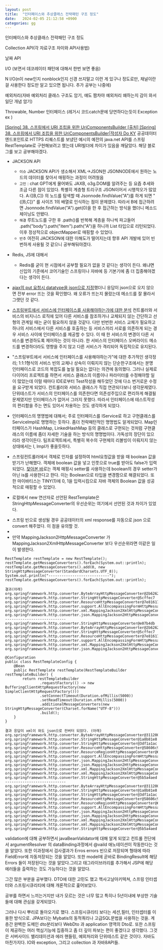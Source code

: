 ```yaml
---
layout: post
title:  "인터페이스와 추상클래스 전략패턴 구조 정도"
date:   2024-02-05 21:12:58 +0900
categories: gg
---
```


인터페이스와 추상클래스 전략패턴 구조 정도

Collection API(각 자료구조 차이와 API사용법)

날짜 API

I/O (보면서 데코레이터 패턴에 대해서 한번 보면 좋음)

N I/O(n이 new인지 nonblock인지 신경 쓰지말고 이런 게 있구나 정도로만, 채널이란걸 사용한다 정도만 알고 있으면 됩니다. 추가 공부는 나중에)

예외처리(자바 예외처리 클래스 구조도 암기, 얘도 짬차야 예외처리 왜하는지 감이 와서 일단 개념 암기)

Throwable, Number 인터페이스 (레거시 코드catch문에 당연하다는듯이 Exception ex )

[[Spring] 38. 스프링에서 URI 조립을 위한 UriComponentsBuilder
[출처] [Spring] 38. 스프링에서 URI 조립을 위한 UriComponentsBuilder|작성자 Do KY](https://blog.naver.com/PostView.naver?blogId=aservmz&logNo=222322019981)
공공데이터 엔드포인트로 HTTPS 리퀘스트를 보냈던 예시의 예전의 java.net API를 스프링 RestTemplate로 구현해보려고 했는데 URI빌더에 차이가 있음을 깨달았다. 해당 블로그를 보고 공부해야겠다.

- JACKSON API
  - `이슈`  JACKSON API가 생소해서 XML->JSON한 JSONNODE에서 원하는 노드의 데이터를 찾아서 매핑하는 과정이 어려웠음
  - `고민` : chat GPT에게 물어봐도 JAXB, o3g.DOM를 알려주는 등 요즘 추세와 조금 다른 점이 있었다. 특별히 계층형 트리구조 JSON이어서 시행착오가 많았다. A:{[B,C]} 의 노드를 탐색할 때 Jsonnode.findValue("A")를 하게 되면 "{[B,C]}" 를 사이즈 1의 배열로 인식하는 점이 문제였다. 따라서 B에 접근하려면 Jsonnode.findValue("A").get(0)을 한 후 접근하는 방식을 했더니 메소드 체이닝도 안됐다. 
  - `해결` 루트노드를 구한 후 .path()를 반복해 계층을 하나씩 파고들어 .path("body").path("item").path("A")을 하니까 List<JsonNode> 타입으로 리턴되었다. 이후 정상적으로 objectMapper로 매핑할 수 있었다. 
  - `반추` 여전히 JACKSON에 대한 이해도가 떨어지는데 향후 API 개발에 있어 빈번하게 사용될 것 같으니 공부해둬야겠다.

- Redis, JS에 대해서
  - Redis를 굳이 현 시점에서 공부할 필요가 없을 것 같다는 생각이 든다. 왜냐면 신입의 기준에서 코어기술인 스프링이나 자바에 등 기본기에 좀 더 집중해야겠다는 생각이 든다.  

- [ajax의 put 요청시 datatype을 json으로 지정](https://timulyslog.tistory.com/557)했더니 응답이 json으로 오지 않으면 전부 error 뜨는 것을 확인했다. 왜 오류가 뜨는지 몰랐는데 메소드를 잘 몰라서 그랫던 것 같다. 

- [스프링부트에서 서비스에 인터페이스를 사용해야하는가에 대한 분석](https://velog.io/@hsw0194/Spring-Boot%EC%97%90%EC%84%9C-interface%EB%A5%BC-%EC%82%AC%EC%9A%A9%ED%95%B4%EC%95%BC-%ED%95%A0%EA%B9%8C) 컨트롤러와 서비스의 비지니스 로직에 있어 다른 서비스를 참조하거나 교체되지 않는 간단하고 선형의 관계일 때는 굳이 필요하지 않을 것같다. 다만 빈번한 서비스 교체가 필요하고 하나의 서비스에서 다른 서비스를 호출하는 등 서비스끼리 서로를 의존하게 되는 경우 서비스 사이에 인터페이스를 제공할 수 있다. 이 때 한 서비스의 변경이 다른 서비스를 변경하도록 제어하는 것이 아니라. 한 서비스의 인터페이스 오버라이드 메소드를 변경하더라도 영향을 주지 않고 다른 서비스가 격리되어 독립적으로 유지된다. 
- "스프링부트에서 서비스에 인터페이스를 사용해야하는가"에 대한 추가적인 생각정리; 1:1:1형식의 서비스 빈의 교체나 상속이 이뤄지지 않는 단순한구조에서는 분명 인터페이스로 코드의 복잡도를 높일 필요는 없다는 의견에 동의했다. 그러나 실제로 다이어리 프로젝트를 하면서 서비스 클래스의 이름이나 파라미터를 수정해야할 일이 많았는데 이럴 때마다 IDE로부터 Test작성을 해두었던 것에 다소 번거로운 수정을 요구받게 되었다. 컨트롤러와 서비스 클래스가 직접 연관되다보니 생각문제였다. 단위테스트가 서비스의 인터페이스를 의존한다면 의존성주입으로 편리하게 해결될 문제였지만 인터페이스가 없어서 그러지 못했다. 따라서 인터페이스에 테스트작성의 편리함을 주는 면도 있어서 차용하는 것도 생각하게 되었다. 
- 인터페이스의 명명법에 대해서; 주로 인터페이스를 IService로 하고 구현클래스를 ServiceImpl로 명명하는 듯하다. 좀더 전략패턴적인 명명법도 알게되었다. Map인터페이스가 HashMap, LinkedHashMap 등의 클래스로 구현되는 것처럼 구현클래스의 이름에 좀더 자세한 기술을 하는 방식의 명명법이다. 가독성의 장단이 있으리라 생각이든다. 팀프로젝트에서, 특별히 복수의 구현체의 리볼빙이 이뤄지지 않는 상태에서는 I, Impl가 좋을듯하다.

- 스프링컨트롤러에서 객체로 인자를 설정하여 html요청값을 받을 때 boolean 값을 받기가 난해했다. 객체에 boolean 값을 넣고 인풋으로 true를 받아도 false가 입력되었다. [찾아본 바](https://kbwplace.tistory.com/167)로는 객체 매핑시 setter를 사용하는데 boolean의 경우 setter가 아닌 is를 사용한다고 한다. 이는 Boolean으로 타입을 변경함으로 해결되었다. 또한 마이바티스는 TINY(1)에 0, 1을 입력시킴으로 자바 객체의 Boolean 값을 성공적으로 매핑할 수 있었다.

- 로컬에서 new 연산자로 선언된 RestTemplate은 StringHttpMessageConverter의 우선순위는 여기에서 선언된 것과 차이가 있었다.
* 스프링 빈으로 생성될 경우 공공데이터의 xml response를 자동으로 json 으로 convert 해주었다. 이 점을 유의할 것.
*
* 만약 MappingJackson2HttpMessageConverter 가 MappingJackson2XmlHttpMessageConverter 보다 우선순위라면 이같은 일이 발생한다.
```
RestTemplate restTemplate = new RestTemplate();
restTemplate.getMessageConverters().forEach(System.out::println);
restTemplate.getMessageConverters().add(0, new StringHttpMessageConverter(StandardCharsets.UTF_8));
System.out.println("----------------------------");
restTemplate.getMessageConverters().forEach(System.out::println);

결과(아래)
org.springframework.http.converter.ByteArrayHttpMessageConverter@2b6262bc
org.springframework.http.converter.StringHttpMessageConverter@5cffec7
org.springframework.http.converter.ResourceHttpMessageConverter@7e81617a
org.springframework.http.converter.support.AllEncompassingFormHttpMessageConverter@6e73974
org.springframework.http.converter.xml.MappingJackson2XmlHttpMessageConverter@3e28dc96
org.springframework.http.converter.json.MappingJackson2HttpMessageConverter@44eb2452
----------------------------
org.springframework.http.converter.StringHttpMessageConverter@e07b4db
org.springframework.http.converter.ByteArrayHttpMessageConverter@2b6262bc
org.springframework.http.converter.StringHttpMessageConverter@5cffec7
org.springframework.http.converter.ResourceHttpMessageConverter@7e81617a
org.springframework.http.converter.support.AllEncompassingFormHttpMessageConverter@6e73974
org.springframework.http.converter.xml.MappingJackson2XmlHttpMessageConverter@3e28dc96
org.springframework.http.converter.json.MappingJackson2HttpMessageConverter@44eb2452
```

```
@Configuration
public class RestTemplateConfig {
    @Bean
    public RestTemplate restTemplate(RestTemplateBuilder restTemplateBuilder) {
        return restTemplateBuilder
                .requestFactory(() -> new BufferingClientHttpRequestFactory(new SimpleClientHttpRequestFactory()))
                .setConnectTimeout(Duration.ofMillis(5000))
                .setReadTimeout(Duration.ofMillis(5000))
                .additionalMessageConverters(new StringHttpMessageConverter(Charset.forName("UTF-8")))
                .build();
    }
}

결과 응답이 xml이 와도 json으로 컨버터 되었다. (아래)
org.springframework.http.converter.ByteArrayHttpMessageConverter@31120021
org.springframework.http.converter.StringHttpMessageConverter@1a8b81e8
org.springframework.http.converter.StringHttpMessageConverter@3df1a1ac
org.springframework.http.converter.ResourceHttpMessageConverter@58606c91
org.springframework.http.converter.ResourceRegionHttpMessageConverter@6a9cd0f8
org.springframework.http.converter.support.AllEncompassingFormHttpMessageConverter@4baed682
org.springframework.http.converter.json.MappingJackson2HttpMessageConverter@5e8507f1
org.springframework.http.converter.json.MappingJackson2HttpMessageConverter@7be2f29a
org.springframework.http.converter.xml.MappingJackson2XmlHttpMessageConverter@234cff57
org.springframework.http.converter.xml.MappingJackson2XmlHttpMessageConverter@203d1d93
org.springframework.http.converter.StringHttpMessageConverter@5b5a4aed
----------------------------
org.springframework.http.converter.ByteArrayHttpMessageConverter@31120021
org.springframework.http.converter.StringHttpMessageConverter@1a8b81e8
org.springframework.http.converter.StringHttpMessageConverter@3df1a1ac
org.springframework.http.converter.ResourceHttpMessageConverter@58606c91
org.springframework.http.converter.ResourceRegionHttpMessageConverter@6a9cd0f8
org.springframework.http.converter.support.AllEncompassingFormHttpMessageConverter@4baed682
org.springframework.http.converter.json.MappingJackson2HttpMessageConverter@5e8507f1
org.springframework.http.converter.json.MappingJackson2HttpMessageConverter@7be2f29a
org.springframework.http.converter.xml.MappingJackson2XmlHttpMessageConverter@234cff57
org.springframework.http.converter.xml.MappingJackson2XmlHttpMessageConverter@203d1d93
org.springframework.http.converter.StringHttpMessageConverter@5b5a4aed
```

validation에 대해 공부하면서 javaBeanValidator에 대해 알게 되었고 컨트롤 전단에서 argumentResolver 의 dataBinding과정에서 @vaild 애노테이션이 작동한다는 것을 알았다. 또한 이과정에서 검사결과가 Erros errors 빈으로 저장되며 형태에 따라 FieldError에 자동저장되는 것을 알았다. 또한 model에 곧바로 BindingResult에 해당 Errors 들이 저장된다는 것을 알았다.그리고 태그라이브러리를 추가해서 JSP에 해당 에러들을 출력하는 것도 가능하다는 것을 알았다.


그간 많은 부분을 공부했다. DTO에 대한 고민도 했고 헥사고날아키텍쳐, 스프링 인터셉터와 스프링시큐리티에 대해 개론적으로 훑어보았다.

공부를 하면서 느끼는거지만 내가 모르는 것은 너무 많고 특히나 5년이내에 부상한 기술들에 대해 관심을 갖게되었다.

그러나 다시 뿌리로 돌아오기로 했다. 
스프링시큐리티 보다는 세션,필터, 인터셉터를 이용한 방식으로.
JPA보다는 Mybatis의 동적쿼리나 고급SQL문법을 사용하는 것을.
계층간 완벽한 도메인 dto분리보다 WebDto 과 application 영역의 Dto로.
또한 스프링이 제공하는 여러 핵심기능에 집중하고 좀 더 깊이 파보는 편이 좋겠다고 생각했다. 그것은 서버사이드 밸리데이션과 에러 핸들링, 예외처리와 단위테스트 같은 것이다. 
자바도 마찬가지다. IO와 exception, 그리고 collection 과 자바8API들.
